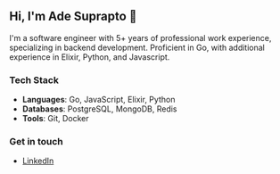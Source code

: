 ## Hi, I'm Ade Suprapto 👋

I'm a software engineer with 5+ years of professional work experience, specializing in backend development.
Proficient in Go, with additional experience in Elixir, Python, and Javascript.

### Tech Stack
- **Languages**: Go, JavaScript, Elixir, Python
- **Databases**: PostgreSQL, MongoDB, Redis
- **Tools**: Git, Docker

### Get in touch
- [LinkedIn](https://www.linkedin.com/in/adesupraptolaia)

<!--
![Ade Suprapto's GitHub Stats](https://github-readme-stats.vercel.app/api?username=adesupraptolaia&show_icons=true&theme=radical)
-->

<!--
**adesupraptolaia/adesupraptolaia** is a ✨ _special_ ✨ repository because its `README.md` (this file) appears on your GitHub profile.

Here are some ideas to get you started:

- 🔭 I’m currently working on ...
- 🌱 I’m currently learning ...
- 👯 I’m looking to collaborate on ...
- 🤔 I’m looking for help with ...
- 💬 Ask me about ...
- 📫 How to reach me: ...
- 😄 Pronouns: ...
- ⚡ Fun fact: ...
-->
